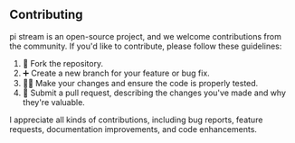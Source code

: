 ## Contributing

pi stream is an open-source project, and we welcome contributions from the community. If you'd like to contribute, please follow these guidelines:

1. 🍴 Fork the repository.
2. ➕ Create a new branch for your feature or bug fix.
3. 🧑‍💻 Make your changes and ensure the code is properly tested.
4. 📩 Submit a pull request, describing the changes you've made and why they're valuable.

I appreciate all kinds of contributions, including bug reports, feature requests, documentation improvements, and code enhancements.
